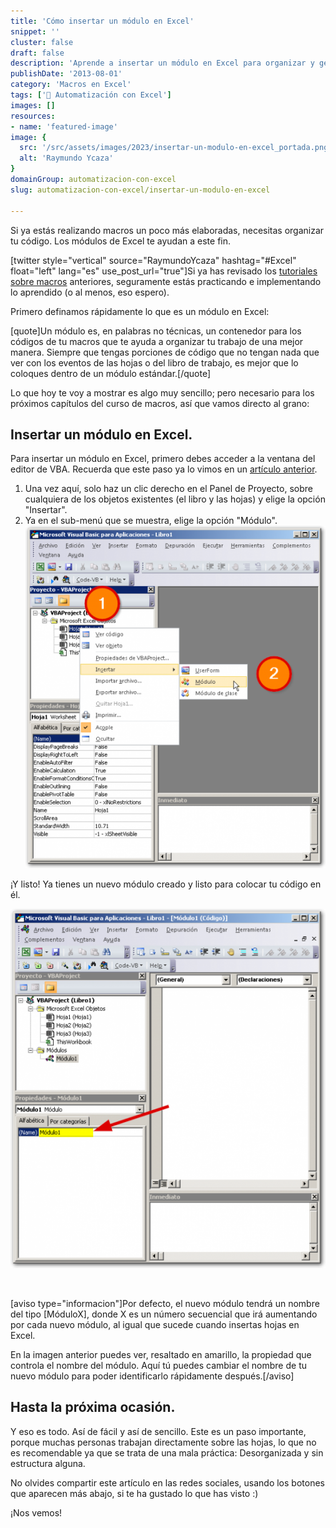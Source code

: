 ```yaml
---
title: 'Cómo insertar un módulo en Excel'
snippet: ''
cluster: false
draft: false 
description: 'Aprende a insertar un módulo en Excel para organizar y gestionar tu código VBA de manera efectiva.'
publishDate: '2013-08-01'
category: 'Macros en Excel'
tags: ['🤖 Automatización con Excel']
images: []
resources: 
- name: 'featured-image'
image: {
  src: '/src/assets/images/2023/insertar-un-modulo-en-excel_portada.png',
  alt: 'Raymundo Ycaza'
}
domainGroup: automatizacion-con-excel
slug: automatizacion-con-excel/insertar-un-modulo-en-excel

---
```


Si ya estás realizando macros un poco más elaboradas, necesitas organizar tu código. Los módulos de Excel te ayudan a este fin.

\[twitter style="vertical" source="RaymundoYcaza" hashtag="#Excel" float="left" lang="es" use\_post\_url="true"\]Si ya has revisado los [tutoriales sobre macros](http://raymundoycaza.com/macros-de-excel/ "Las macros en Excel") anteriores, seguramente estás practicando e implementando lo aprendido (o al menos, eso espero).

Primero definamos rápidamente lo que es un módulo en Excel:

\[quote\]Un módulo es, en palabras no técnicas, un contenedor para los códigos de tu macros que te ayuda a organizar tu trabajo de una mejor manera. Siempre que tengas porciones de código que no tengan nada que ver con los eventos de las hojas o del libro de trabajo, es mejor que lo coloques dentro de un módulo estándar.\[/quote\]

Lo que hoy te voy a mostrar es algo muy sencillo; pero necesario para los próximos capítulos del curso de macros, así que vamos directo al grano:

## Insertar un módulo en Excel.

Para insertar un módulo en Excel, primero debes acceder a la ventana del editor de VBA. Recuerda que este paso ya lo vimos en un [artículo anterior](http://raymundoycaza.com/escribe-tu-primera-macro-en-excel/ "Escribe tu primera macro").

1. Una vez aquí, solo haz un clic derecho en el Panel de Proyecto, sobre cualquiera de los objetos existentes (el libro y las hojas) y elige la opción "Insertar".
2. Ya en el sub-menú que se muestra, elige la opción "Módulo".[![Ejecutar macro periódicamente](images/20130801-insertar-un-modulo-en-excel-000044-526x600.png)](http://raymundoycaza.com/wp-content/uploads/20130801-insertar-un-modulo-en-excel-000044.png)

¡Y listo! Ya tienes un nuevo módulo creado y listo para colocar tu código en él.

[![Ejecutar macro periódicamente](images/20130801-insertar-un-modulo-en-excel-000045-526x600.png)](http://raymundoycaza.com/wp-content/uploads/20130801-insertar-un-modulo-en-excel-000045.png)

 

\[aviso type="informacion"\]Por defecto, el nuevo módulo tendrá un nombre del tipo \[MóduloX\], donde X es un número secuencial que irá aumentando por cada nuevo módulo, al igual que sucede cuando insertas hojas en Excel.

En la imagen anterior puedes ver, resaltado en amarillo, la propiedad que controla el nombre del módulo. Aquí tú puedes cambiar el nombre de tu nuevo módulo para poder identificarlo rápidamente después.\[/aviso\]

## Hasta la próxima ocasión.

Y eso es todo. Así de fácil y así de sencillo. Este es un paso importante, porque muchas personas trabajan directamente sobre las hojas, lo que no es recomendable ya que se trata de una mala práctica: Desorganizada y sin estructura alguna.

No olvides compartir este artículo en las redes sociales, usando los botones que aparecen más abajo, si te ha gustado lo que has visto :)

¡Nos vemos!
